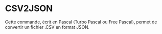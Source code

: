 # CSV2JSON
Cette commande, écrit en Pascal (Turbo Pascal ou Free Pascal), permet de convertir un fichier .CSV en format JSON.
